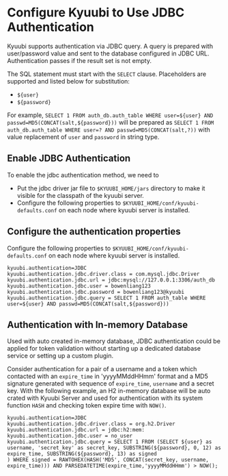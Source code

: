 <!--
 - Licensed to the Apache Software Foundation (ASF) under one or more
 - contributor license agreements.  See the NOTICE file distributed with
 - this work for additional information regarding copyright ownership.
 - The ASF licenses this file to You under the Apache License, Version 2.0
 - (the "License"); you may not use this file except in compliance with
 - the License.  You may obtain a copy of the License at
 -
 -   http://www.apache.org/licenses/LICENSE-2.0
 -
 - Unless required by applicable law or agreed to in writing, software
 - distributed under the License is distributed on an "AS IS" BASIS,
 - WITHOUT WARRANTIES OR CONDITIONS OF ANY KIND, either express or implied.
 - See the License for the specific language governing permissions and
 - limitations under the License.
 -->


# Configure Kyuubi to Use JDBC Authentication

Kyuubi supports authentication via JDBC query. A query is prepared with user/password value and sent to the database configured in JDBC URL. Authentication passes if the result set is not empty.

The SQL statement must start with the `SELECT` clause. Placeholders are supported and listed below for substitution:
- `${user}`
- `${password}`

For example, `SELECT 1 FROM auth_db.auth_table WHERE user=${user} AND 
passwd=MD5(CONCAT(salt,${password}))` will be prepared as `SELECT 1 FROM auth_db.auth_table WHERE user=? AND passwd=MD5(CONCAT(salt,?))` with value replacement of `user` and `password` in string type.

## Enable JDBC Authentication 

To enable the jdbc authentication method, we need to

- Put the jdbc driver jar file to `$KYUUBI_HOME/jars` directory to make it visible for
  the classpath of the kyuubi server.
- Configure the following properties to `$KYUUBI_HOME/conf/kyuubi-defaults.conf`
  on each node where kyuubi server is installed.

## Configure the authentication properties
Configure the following properties to `$KYUUBI_HOME/conf/kyuubi-defaults.conf` on each node where kyuubi server is installed.

```properties
kyuubi.authentication=JDBC
kyuubi.authentication.jdbc.driver.class = com.mysql.jdbc.Driver
kyuubi.authentication.jdbc.url = jdbc:mysql://127.0.0.1:3306/auth_db
kyuubi.authentication.jdbc.user = bowenliang123
kyuubi.authentication.jdbc.password = bowenliang123@kyuubi
kyuubi.authentication.jdbc.query = SELECT 1 FROM auth_table WHERE user=${user} AND passwd=MD5(CONCAT(salt,${password}))
```

## Authentication with In-memory Database

Used with auto created in-memory database, JDBC authentication could be applied for token validation without starting up a dedicated database service or setting up a custom plugin. 

Consider authentication for a pair of a username and a token which contacted with an `expire_time` in 'yyyyMMddHHmm' format and a MD5 signature generated with sequence of `expire_time`, `username` and a secret key. With the following example, an H2 in-memory database will be auto crated with Kyuubi Server and used for authentication with its system function `HASH` and checking token expire time with `NOW()`.

```properties
kyuubi.authentication=JDBC
kyuubi.authentication.jdbc.driver.class = org.h2.Driver
kyuubi.authentication.jdbc.url = jdbc:h2:mem:
kyuubi.authentication.jdbc.user = no_user
kyuubi.authentication.jdbc.query = SELECT 1 FROM (SELECT ${user} as username, 'secret_key' as secret_key, SUBSTRING(${password}, 0, 12) as expire_time, SUBSTRING(${password}, 13) as signed
) WHERE signed = RAWTOHEX(HASH('MD5', CONCAT(secret_key, username, expire_time))) AND PARSEDATETIME(expire_time,'yyyyMMddHHmm') > NOW();
```
